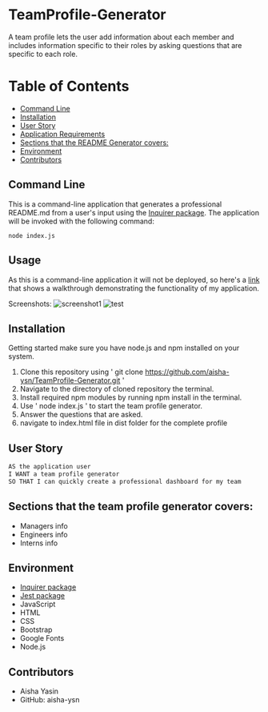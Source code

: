 # TeamProfile-Generator

A team profile lets the user add information about each member and includes information specific to their roles by asking questions that are specific to each role.

# Table of Contents 
  - [Command Line](#command-line)
  - [Installation](#installation)
  - [User Story](#user-story)
  - [Application Requirements](#application-requirements)
  - [Sections that the README Generator covers:](#sections-that-the-readme-generator-covers)
  - [Environment](#environment)
  - [Contributors](#contributors)

## Command Line
This is a command-line application that generates a professional README.md from a user's input using the [Inquirer package](https://www.npmjs.com/package/inquirer). The application will be invoked with the following command:

```
node index.js
```

## Usage 
As this is a command-line application it will not be deployed, so here's a <a href="https://drive.google.com/file/d/1fUHYFc6E53tGuO74xhVS0UCbRB-FyHRf/preview" target="_blank">link</a> that shows a walkthrough demonstrating the functionality of my application.

Screenshots:
![screenshot1](https://user-images.githubusercontent.com/83360651/129487552-38463dd7-ff42-42d6-9109-37cffba501ca.JPG)
![test](https://user-images.githubusercontent.com/83360651/129487555-baaa4a36-99ba-4bc8-b2bd-bc8761d1c410.JPG)


## Installation
Getting started make sure you have node.js and npm installed on your system.

1. Clone this repository using ' git clone https://github.com/aisha-ysn/TeamProfile-Generator.git '
2. Navigate to the directory of cloned repository the terminal.
3. Install required npm modules by running npm install in the terminal.
4. Use ' node index.js ' to start the team profile generator.
5. Answer the questions that are asked.
6. navigate to index.html file in dist folder for the complete profile

## User Story

```md
AS the application user
I WANT a team profile generator
SO THAT I can quickly create a professional dashboard for my team
```

## Sections that the team profile generator covers: 

  * Managers info
  * Engineers info
  * Interns info

## Environment
* [Inquirer package](https://www.npmjs.com/package/inquirer)
* [Jest package](https://www.npmjs.com/package/jest)
* JavaScript
* HTML
* CSS
* Bootstrap
* Google Fonts
* Node.js


## Contributors 
* Aisha Yasin
* GitHub: aisha-ysn
